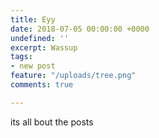 ```yaml
---
title: Eyy
date: 2018-07-05 00:00:00 +0000
undefined: ''
excerpt: Wassup
tags:
- new post
feature: "/uploads/tree.png"
comments: true

---
```

its all bout the posts